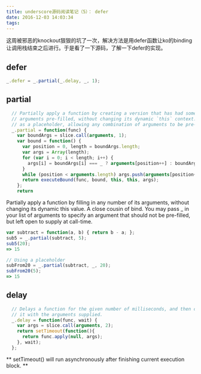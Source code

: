```yaml
---
title: underscore源码阅读笔记（5）： defer
date: 2016-12-03 14:03:34
tags:
---
```


这周被邪恶的knockout狠狠的坑了一次，解决方法是用defer函数让ko的binding让调用栈结束之后进行。于是看了一下源码，了解一下defer的实现。

## defer

```javascript
_.defer = _.partial(_.delay, _, 1);
```

## partial

```javascript
  // Partially apply a function by creating a version that has had some of its
  // arguments pre-filled, without changing its dynamic `this` context. _ acts
  // as a placeholder, allowing any combination of arguments to be pre-filled.
  _.partial = function(func) {
    var boundArgs = slice.call(arguments, 1);
    var bound = function() {
      var position = 0, length = boundArgs.length;
      var args = Array(length);
      for (var i = 0; i < length; i++) {
        args[i] = boundArgs[i] === _ ? arguments[position++] : boundArgs[i];
      }
      while (position < arguments.length) args.push(arguments[position++]);
      return executeBound(func, bound, this, this, args);
    };
    return
```

Partially apply a function by filling in any number of its arguments, without changing its dynamic this value. A close cousin of bind. You may pass _ in your list of arguments to specify an argument that should not be pre-filled, but left open to supply at call-time.

```javascript
var subtract = function(a, b) { return b - a; };
sub5 = _.partial(subtract, 5);
sub5(20);
=> 15

// Using a placeholder
subFrom20 = _.partial(subtract, _, 20);
subFrom20(5);
=> 15
```

## delay

```javascript
  // Delays a function for the given number of milliseconds, and then calls
  // it with the arguments supplied.
  _.delay = function(func, wait) {
    var args = slice.call(arguments, 2);
    return setTimeout(function(){
      return func.apply(null, args);
    }, wait);
  };
```

** setTimeout() will run asynchronously after finishing current execution block.  **
